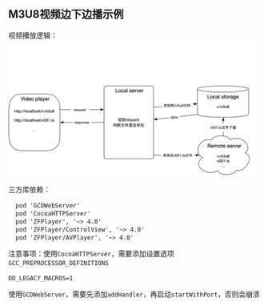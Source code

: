 ## M3U8视频边下边播示例

视频播放逻辑：
![hls.png](./HLS_Server.png)
 
三方库依赖：
```
  pod 'GCDWebServer'
  pod 'CocoaHTTPServer'
  pod 'ZFPlayer', '~> 4.0'
  pod 'ZFPlayer/ControlView', '~> 4.0'
  pod 'ZFPlayer/AVPlayer', '~> 4.0'
```

注意事项：使用`CocoaHTTPServer`，需要添加设置选项`GCC_PREPROCESSOR_DEFINITIONS`
```
DD_LEGACY_MACROS=1
```
使用`GCDWebServer`，需要先添加`addHandler`，再启动`startWithPort`，否则会崩溃
